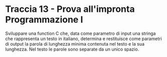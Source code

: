 # Traccia 13 - Prova all'impronta Programmazione I #

Sviluppare una function C che, data come parametro di input una stringa che rappresenta un testo in italiano, determina e restituisce come parametri di output la parola di lunghezza minima contenuta nel testo e la sua lunghezza. Nel testo le parole sono separate da un unico spazio.

